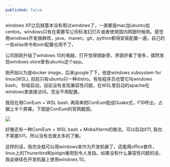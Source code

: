 ```yaml
---
published: false
---
```

windows XP之后就基本没有用过windows了，一直都是mac加ubuntu加centos。windows只有在需要写公司标准幻灯片或者使用国内网银时候用。感觉用windows开发很麻烦，java，maven，git，python都得安装配置一遍，自己的一些alias命令和vim配置也用不了。

公司刚刚升级了windows 10的电脑，打开觉得很新奇，界面好看了很多，偶然发现windows store里有ubuntu这个app。

刚开始以为是docker image，后来google了下，他是windows subsystem for linux(WSL), 目前只有ubuntu只一种distro。有些程序员也管它叫windows bash。 秒级启动，目前没有发现兼容性问题，在WSL里启动的apache在windows里直接访问，完全不用配置。

我现在用ConEum + WSL bash. 再简单把ConEum配成Guake式，F10呼出，占据上半个屏幕。下图是ConEum的官网截图。

![]({{site.baseurl}}/https://conemu.github.io/img/ConEmu-Maximus5.png)

好像还有一种ComEum + WSL bash + MobaXterm的做法，可以启动X11, 我也不需要X11，所以没有去做太多的了解。

这样的话，我完全就可以用windows来作为开发机器了，还能用office套件，linux上的Thunerbird和pidgin难用到令人发指。如果没有什么兼容性问题的话，我会继续在开发机器上使用windows 10。